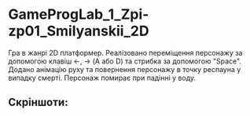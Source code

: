 # GameProgLab_1_Zpi-zp01_Smilyanskii_2D
Гра в жанрі 2D платформер. Реалізовано переміщення персонажу за допомогою клавіш ←, → (A або D) та стрибка за допомогою "Space". Додано анімацію руху та повернення персонажу в точку респауна у випадку смерті. Персонаж помирає при падінні у воду.

## Скріншоти:
